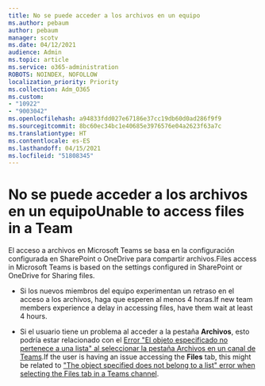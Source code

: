 ```yaml
---
title: No se puede acceder a los archivos en un equipo
ms.author: pebaum
author: pebaum
manager: scotv
ms.date: 04/12/2021
audience: Admin
ms.topic: article
ms.service: o365-administration
ROBOTS: NOINDEX, NOFOLLOW
localization_priority: Priority
ms.collection: Adm_O365
ms.custom:
- "10922"
- "9003042"
ms.openlocfilehash: a94833fdd027e67186e37cc19db60d0ad286f9f9
ms.sourcegitcommit: 8bc60ec34bc1e40685e3976576e04a2623f63a7c
ms.translationtype: HT
ms.contentlocale: es-ES
ms.lasthandoff: 04/15/2021
ms.locfileid: "51808345"
---
```

# <a name="unable-to-access-files-in-a-team"></a><span data-ttu-id="3d668-102">No se puede acceder a los archivos en un equipo</span><span class="sxs-lookup"><span data-stu-id="3d668-102">Unable to access files in a Team</span></span>

<span data-ttu-id="3d668-103">El acceso a archivos en Microsoft Teams se basa en la configuración configurada en SharePoint o OneDrive para compartir archivos.</span><span class="sxs-lookup"><span data-stu-id="3d668-103">Files access in Microsoft Teams is based on the settings configured in SharePoint or OneDrive for Sharing files.</span></span>

- <span data-ttu-id="3d668-104">Si los nuevos miembros del equipo experimentan un retraso en el acceso a los archivos, haga que esperen al menos 4 horas.</span><span class="sxs-lookup"><span data-stu-id="3d668-104">If new team members experience a delay in accessing files, have them wait at least 4 hours.</span></span>

- <span data-ttu-id="3d668-105">Si el usuario tiene un problema al acceder a la pestaña **Archivos**, esto podría estar relacionado con el [Error "El objeto especificado no pertenece a una lista" al seleccionar la pestaña Archivos en un canal de Teams](https://docs.microsoft.com/microsoftteams/troubleshoot/files/object-specified-not-belong-to-list).</span><span class="sxs-lookup"><span data-stu-id="3d668-105">If the user is having an issue accessing the **Files** tab, this might be related to ["The object specified does not belong to a list" error when selecting the Files tab in a Teams channel](https://docs.microsoft.com/microsoftteams/troubleshoot/files/object-specified-not-belong-to-list).</span></span>
